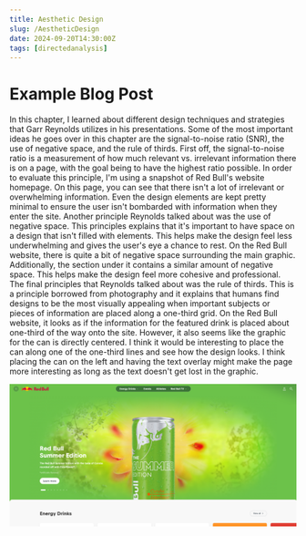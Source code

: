 ```yaml
---
title: Aesthetic Design
slug: /AestheticDesign
date: 2024-09-20T14:30:00Z
tags: [directedanalysis]
---
```


# Example Blog Post

In this chapter, I learned about different design techniques and strategies that Garr Reynolds utilizes in his presentations. Some of the most important ideas he goes over in this chapter are the signal-to-noise ratio (SNR), the use of negative space, and the rule of thirds. First off, the signal-to-noise ratio is a measurement of how much relevant vs. irrelevant information there is on a page, with the goal being to have the highest ratio possible. In order to evaluate this principle, I'm using a snapshot of Red Bull's website homepage. On this page, you can see that there isn't a lot of irrelevant or overwhelming information. Even the design elements are kept pretty minimal to ensure the user isn't bombarded with information when they enter the site. Another principle Reynolds talked about was the use of negative space. This principles explains that it's important to have space on a design that isn't filled with elements. This helps make the design feel less underwhelming and gives the user's eye a chance to rest. On the Red Bull website, there is quite a bit of negative space surrounding the main graphic. Additionally, the section under it contains a similar amount of negative space. This helps make the design feel more cohesive and professional. The final principles that Reynolds talked about was the rule of thirds. This is a principle borrowed from photography and it explains that humans find designs to be the most visually appealing when important subjects or pieces of information are placed along a one-third grid. On the Red Bull website, it looks as if the information for the featured drink is placed about one-third of the way onto the site. However, it also seems like the graphic for the can is directly centered. I think it would be interesting to place the can along one of the one-third lines and see how the design looks. I think placing the can on the left and having the text overlay might make the page more interesting as long as the text doesn't get lost in the graphic.

	
![alt text](image.png)
